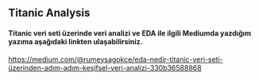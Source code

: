 ﻿## Titanic Analysis
#### Titanic veri seti üzerinde veri analizi ve EDA ile ilgili Mediumda yazdığım yazıma aşağıdaki linkten ulaşabilirsiniz.
https://medium.com/@rumeysagokce/eda-nedir-titanic-veri-seti-üzerinden-adım-adım-keşifsel-veri-analizi-330b36588868
